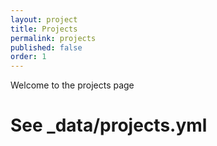 ```yaml
---
layout: project
title: Projects
permalink: projects
published: false
order: 1
---
```


Welcome to the projects page


# See _data/projects.yml
